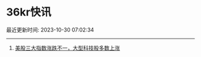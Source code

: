# 36kr快讯

最近更新时间: 2023-10-30 07:02:34

--- 
1. [美股三大指数涨跌不一，大型科技股多数上涨](https://www.36kr.com/newsflashes/2495567603505288) 
